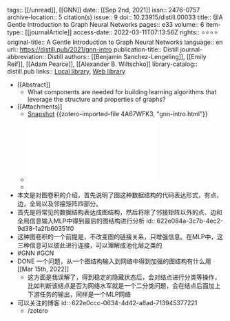 tags:: [[/unread]], [[GNN]] 
date:: [[Sep 2nd, 2021]]
issn:: 2476-0757
archive-location:: 5 citation(s)
issue:: 9
doi:: 10.23915/distill.00033
title:: @A Gentle Introduction to Graph Neural Networks
pages:: e33
volume:: 6
item-type:: [[journalArticle]]
access-date:: 2022-03-11T07:13:56Z
rights:: ⭐⭐⭐⭐
original-title:: A Gentle Introduction to Graph Neural Networks
language:: en
url:: https://distill.pub/2021/gnn-intro
publication-title:: Distill
journal-abbreviation:: Distill
authors:: [[Benjamin Sanchez-Lengeling]], [[Emily Reif]], [[Adam Pearce]], [[Alexander B. Wiltschko]]
library-catalog:: distill.pub
links:: [Local library](zotero://select/library/items/QG539KZ2), [Web library](https://www.zotero.org/users/8746250/items/QG539KZ2)

- [[Abstract]]
	- What components are needed for building learning algorithms that leverage the structure and properties of graphs?
- [[Attachments]]
	- [Snapshot](https://distill.pub/2021/gnn-intro/) {{zotero-imported-file 4A67WFK3, "gnn-intro.html"}}
	- ![A Gentle Introduction to Graph Neural Networks.pdf](../assets/A_Gentle_Introduction_to_Graph_Neural_Networks_1647182508093_0.pdf)
	-
- 本文是对图卷积的介绍，首先说明了图这种数据结构的代码表达形式，有点，边，全局以及邻接矩阵四部分。
- 首先是将常见的数据结构表达成图结构，然后将除了邻接矩阵以外的点、边和全局信息输入MLP中得到最后的图结构进行分析
  id:: 622e084a-3c7b-4ec2-9d38-1a2fb60351f0
- 这种图卷积的一个前提是，不改变图的链接关系，只增强信息。在MLP中，这三种信息可以彼此进行连接，可以理解成池化层之类的
- #GNN #GCN
- DONE 一个问题，从一个图结构输入到网络中得到加强的图结构有什么用 [[Mar 15th, 2022]]
	- 这方面是我误解了，得到稳定的隐藏状态后，会对结点进行分类等操作，比如判断该结点是否为网络水军就是一个二分类问题，会在结点后面加上下游任务的输出，同样是一个MLP网络
- 可以关注的博客
  id:: 622e0ccc-0634-4d42-a8ad-713945377221
	- /zotero
